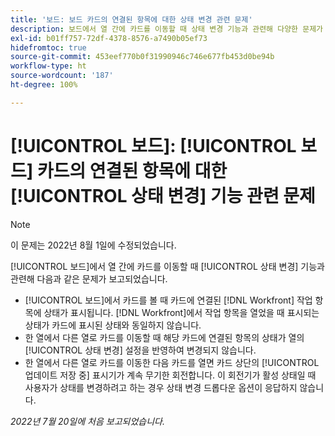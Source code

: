 ```yaml
---
title: '보드: 보드 카드의 연결된 항목에 대한 상태 변경 관련 문제'
description: 보드에서 열 간에 카드를 이동할 때 상태 변경 기능과 관련해 다양한 문제가 보고되었습니다.
exl-id: b01ff757-72df-4378-8576-a7490b05ef73
hidefromtoc: true
source-git-commit: 453eef770b0f31990946c746e677fb453d0be94b
workflow-type: ht
source-wordcount: '187'
ht-degree: 100%

---
```


# [!UICONTROL 보드]: [!UICONTROL 보드] 카드의 연결된 항목에 대한 [!UICONTROL 상태 변경] 기능 관련 문제

>[!NOTE]
>
>이 문제는 2022년 8월 1일에 수정되었습니다.

[!UICONTROL 보드]에서 열 간에 카드를 이동할 때 [!UICONTROL 상태 변경] 기능과 관련해 다음과 같은 문제가 보고되었습니다.

* [!UICONTROL 보드]에서 카드를 볼 때 카드에 연결된 [!DNL Workfront] 작업 항목에 상태가 표시됩니다. [!DNL Workfront]에서 작업 항목을 열었을 때 표시되는 상태가 카드에 표시된 상태와 동일하지 않습니다.
* 한 열에서 다른 열로 카드를 이동할 때 해당 카드에 연결된 항목의 상태가 열의 [!UICONTROL 상태 변경] 설정을 반영하여 변경되지 않습니다.
* 한 열에서 다른 열로 카드를 이동한 다음 카드를 열면 카드 상단의 [!UICONTROL 업데이트 저장 중] 표시기가 계속 무기한 회전합니다. 이 회전기가 활성 상태일 때 사용자가 상태를 변경하려고 하는 경우 상태 변경 드롭다운 옵션이 응답하지 않습니다.

_2022년 7월 20일에 처음 보고되었습니다._
